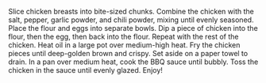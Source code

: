 Slice chicken breasts into bite-sized chunks.
Combine the chicken with the salt, pepper, garlic powder, and chili powder, mixing until evenly seasoned.
Place the flour and eggs into separate bowls.
Dip a piece of chicken into the flour, then the egg, then back into the flour. Repeat with the rest of the chicken.
Heat oil in a large pot over medium-high heat.
Fry the chicken pieces until deep-golden brown and crispy.
Set aside on a paper towel to drain.
In a pan over medium heat, cook the BBQ sauce until bubbly.
Toss the chicken in the sauce until evenly glazed.
Enjoy!